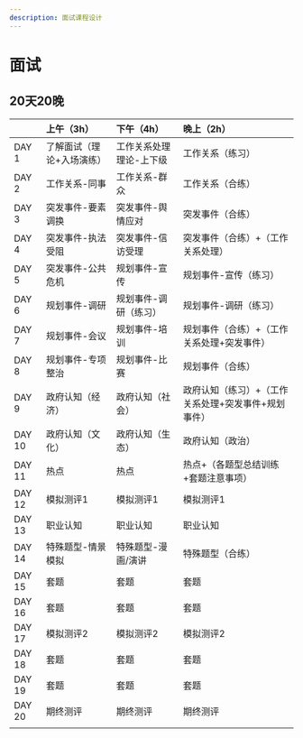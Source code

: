 ```yaml
---
description: 面试课程设计
---
```


# 面试

## 20天20晚

|  | 上午（3h） | 下午（4h） | 晚上（2h） |
| :--- | :--- | :--- | :--- |
| DAY 1 | 了解面试（理论+入场演练） | 工作关系处理理论-上下级 | 工作关系（练习） |
| DAY 2 | 工作关系-同事 | 工作关系-群众 | 工作关系（合练） |
| DAY 3 | 突发事件-要素调换 | 突发事件-舆情应对 | 突发事件（合练） |
| DAY 4 | 突发事件-执法受阻 | 突发事件-信访受理 | 突发事件（合练）+（工作关系处理） |
| DAY 5 | 突发事件-公共危机 | 规划事件-宣传 | 规划事件-宣传（练习） |
| DAY 6 | 规划事件-调研 | 规划事件-调研（练习） | 规划事件-调研（练习） |
| DAY 7 | 规划事件-会议 | 规划事件-培训 | 规划事件（合练）+（工作关系处理+突发事件） |
| DAY 8 | 规划事件-专项整治 | 规划事件-比赛 | 规划事件（合练） |
| DAY 9 | 政府认知（经济） | 政府认知（社会） | 政府认知（练习）+（工作关系处理+突发事件+规划事件） |
| DAY 10 | 政府认知（文化） | 政府认知（生态） | 政府认知（政治） |
| DAY 11 | 热点 | 热点 | 热点+（各题型总结训练+套题注意事项） |
| DAY 12 | 模拟测评1 | 模拟测评1 | 模拟测评1 |
| DAY 13 | 职业认知 | 职业认知 | 职业认知 |
| DAY 14 | 特殊题型-情景模拟 | 特殊题型-漫画/演讲 | 特殊题型（合练） |
| DAY 15 | 套题 | 套题 | 套题 |
| DAY 16 | 套题 | 套题 | 套题 |
| DAY 17 | 模拟测评2 | 模拟测评2 | 模拟测评2 |
| DAY 18 | 套题 | 套题 | 套题 |
| DAY 19 | 套题 | 套题 | 套题 |
| DAY 20 | 期终测评 | 期终测评 | 期终测评 |
|  |  |  |  |

